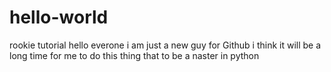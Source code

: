 # hello-world
rookie  tutorial
hello everone i am just a new guy for Github
i think it will be a long time for me to do this thing that to be a naster in python 

